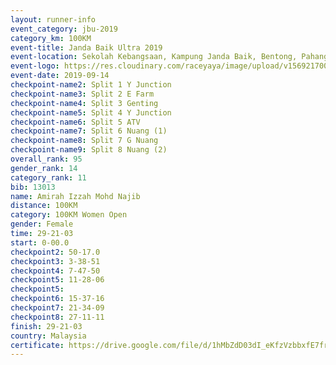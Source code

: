 ```yaml
---
layout: runner-info 
event_category: jbu-2019 
category_km: 100KM 
event-title: Janda Baik Ultra 2019  
event-location: Sekolah Kebangsaan, Kampung Janda Baik, Bentong, Pahang, Malaysia 
event-logo: https://res.cloudinary.com/raceyaya/image/upload/v1569217009/logo/janda-baik_vch1pc.jpg 
event-date: 2019-09-14 
checkpoint-name2: Split 1 Y Junction 
checkpoint-name3: Split 2 E Farm 
checkpoint-name4: Split 3 Genting 
checkpoint-name5: Split 4 Y Junction 
checkpoint-name6: Split 5 ATV 
checkpoint-name7: Split 6 Nuang (1) 
checkpoint-name8: Split 7 G Nuang 
checkpoint-name9: Split 8 Nuang (2) 
overall_rank: 95
gender_rank: 14
category_rank: 11
bib: 13013
name: Amirah Izzah Mohd Najib
distance: 100KM
category: 100KM Women Open
gender: Female
time: 29-21-03
start: 0-00.0
checkpoint2: 50-17.0
checkpoint3: 3-38-51
checkpoint4: 7-47-50
checkpoint5: 11-28-06
checkpoint5: 
checkpoint6: 15-37-16
checkpoint7: 21-34-09
checkpoint8: 27-11-11
finish: 29-21-03
country: Malaysia
certificate: https://drive.google.com/file/d/1hMbZdD03dI_eKfzVzbbxfE7frVcsMxGy/view?usp=sharing
---
```


